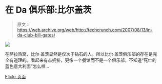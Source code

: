 # 在 Da 俱乐部:比尔盖茨 

> 原文：<https://web.archive.org/web/http://techcrunch.com/2007/08/13/in-da-club-bill-gates/>

![](img/08c7adf794fd6740ba05b45e8847a585.png)

在萨拉热窝，比尔·盖茨显然是仅次于钻石的人。所以比尔·盖茨俱乐部的存在是完全有道理的。看起来有点拥挤，更像一个餐馆而不是一个俱乐部。不知道“死亡的蓝色意大利面”怎么样…

[Flickr 页面](https://web.archive.org/web/20221219074437/http://flickr.com/photos/thebrennanator/346049991/)